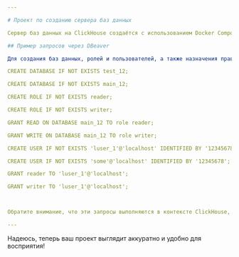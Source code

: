 ```yaml
---

# Проект по созданию сервера баз данных

Сервер баз данных на ClickHouse создаётся с использованием Docker Compose, а подключение к нему осуществляется через DBeaver для создания баз данных.

## Пример запросов через DBeaver

Для создания баз данных, ролей и пользователей, а также назначения прав доступа, используются следующие запросы:

CREATE DATABASE IF NOT EXISTS test_12;

CREATE DATABASE IF NOT EXISTS main_12;

CREATE ROLE IF NOT EXISTS reader;

CREATE ROLE IF NOT EXISTS writer;

GRANT READ ON DATABASE main_12 TO role reader;

GRANT WRITE ON DATABASE main_12 TO role writer;

CREATE USER IF NOT EXISTS 'luser_1'@'localhost' IDENTIFIED BY '12345678';

CREATE USER IF NOT EXISTS 'some'@'localhost' IDENTIFIED BY '12345678';

GRANT reader TO 'luser_1'@'localhost';

GRANT writer TO 'luser_1'@'localhost';



Обратите внимание, что эти запросы выполняются в контексте ClickHouse, где управление доступом и создание пользователей реализовано иначе, чем в других системах управления базами данных.

---
```


Надеюсь, теперь ваш проект выглядит аккуратно и удобно для восприятия!
